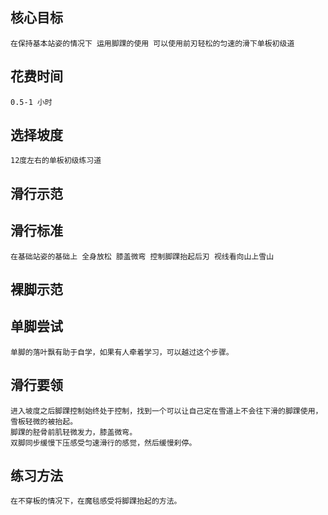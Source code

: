 ## 核心目标
    在保持基本站姿的情况下 运用脚踝的使用 可以使用前刃轻松的匀速的滑下单板初级道
    
## 花费时间
    0.5-1 小时

## 选择坡度
    12度左右的单板初级练习道
## 滑行示范

## 滑行标准
    在基础站姿的基础上 全身放松 膝盖微弯 控制脚踝抬起后刃 视线看向山上雪山

## 裸脚示范


## 单脚尝试
    单脚的落叶飘有助于自学，如果有人牵着学习，可以越过这个步骤。

## 滑行要领
    进入坡度之后脚踝控制始终处于控制，找到一个可以让自己定在雪道上不会往下滑的脚踝使用，雪板轻微的被抬起。
    脚踝的胫骨前肌轻微发力，膝盖微弯。
    双脚同步缓慢下压感受匀速滑行的感觉，然后缓慢刹停。
    
## 练习方法
    在不穿板的情况下，在魔毯感受将脚踝抬起的方法。